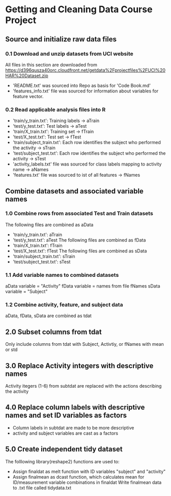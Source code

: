# Getting and Cleaning Data Course Project

## Source and initialize raw data files
### 0.1 Download and unzip datasets from UCI website
All files in this section are downloaded from https://d396qusza40orc.cloudfront.net/getdata%2Fprojectfiles%2FUCI%20HAR%20Dataset.zip
- 'README.txt' was sourced into Repo as basis for 'Code Book.md'
- 'features_info.txt' file was sourced for information about variables for feature vector.
### 0.2 Read applicable analysis files into R
- 'train/y_train.txt': Training labels -> aTrain
- 'test/y_test.txt': Test labels -> aTest
- 'train/X_train.txt': Training set -> fTrain
- 'test/X_test.txt': Test set -> fTest
- 'train/subject_train.txt': Each row identifies the subject who performed the activity -> sTrain
- 'test/subject_test.txt': Each row identifies the subject who performed the activity -> sTest
- 'activity_labels.txt' file was sourced for class labels mapping to activity name -> aNames
- 'features.txt' file was sourced to ist of all features -> fNames

## Combine datasets and associated variable names
### 1.0 Combine rows from associated Test and Train datasets
The following files are combined as aData
- 'train/y_train.txt': aTrain
- 'test/y_test.txt': aTest
The following files are combined as fData
- 'train/X_train.txt': fTrain
- 'test/X_test.txt': fTest
The following files are combined as sData
- 'train/subject_train.txt': sTrain
- 'test/subject_test.txt': sTest
### 1.1 Add variable names to combined datasets
aData variable = "Activity"
fData variable = names from file fNames
sData variable = "Subject"
### 1.2 Combine activity, feature, and subject data
aData, fData, sData are combined as tdat

## 2.0 Subset columns from tdat
Only include columns from tdat with Subject, Activtiy, or fNames with mean or std

## 3.0 Replace Activity integers with descriptive names
Activity itegers (1-6) from subtdat are replaced with the actions describing the activity

## 4.0 Replace column labels with descriptive names and set ID variables as factors
- Column labels in subtdat are made to be more descriptive
- activity and subject variables are cast as a factors

## 5.0 Create independent tidy dataset
The folllowing library(reshape2) functions are used to:
- Assign finaldat as melt function with ID variables "subject" and "activity"
- Assign finalmean as dcast function, which calculates mean for ID/measurement variable combinations in finaldat
Write finalmean data to .txt file called tidydata.txt
